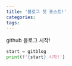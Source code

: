 ```yaml
---
title: '블로그 첫 포스트!'
categories:
tags:
---
```


github 블로그 시작!

```python
start = gitblog
print(f'{start} 시작!')
```
